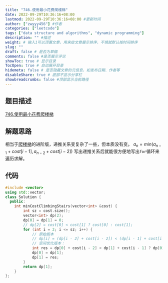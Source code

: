```yaml
---
title: "746.使用最小花费爬楼梯"
date: 2022-09-29T10:36:16+08:00
lastmod: 2022-09-29T10:36:16+08:00 #更新时间
author: ["zwyyy456"] #作者
categories: ["leetcode"]
tags: ["data structure and algorithms", "dynamic programming"]
description: "" #描述
weight: # 输入1可以顶置文章，用来给文章展示排序，不填就默认按时间排序
slug: ""
draft: false # 是否为草稿
comments: false #是否展示评论
showToc: true # 显示目录
TocOpen: true # 自动展开目录
hidemeta: false # 是否隐藏文章的元信息，如发布日期、作者等
disableShare: true # 底部不显示分享栏
showbreadcrumbs: false #顶部显示当前路径
---
```

## 题目描述
[746.使用最小花费爬楼梯](https://leetcode.cn/problems/min-cost-climbing-stairs/)

## 解题思路
相当于[爬楼梯](https://zwyyy456.vercel.app/zh/posts/tech/70.%E7%88%AC%E6%A5%BC%E6%A2%AF/)的进阶版，递推关系变复杂了一些，但本质没有变。
$a_n = min(a_{n - 1} + cost[i - 1], a_{n - 2} + cost[i - 2])$
写出递推关系后就能很方便地写出`for`循环来遍历求解。

## 代码
```cpp
#include <vector>
using std::vector;
class Solution {
  public:
    int minCostClimbingStairs(vector<int> &cost) {
        int sz = cost.size();
        vector<int> dp(2);
        dp[0] = dp[1] = 0;
        // dp[2] = cost[0] < cost[1] ? cost[0] : cost[1];
        for (int i = 2; i <= sz; i++) {
            // 原始版本
            // dp[i] = (dp[i - 2] + cost[i - 2]) < (dp[i - 1] + cost[i - 1]) ? (dp[i - 2] + cost[i - 2]) : (dp[i - 1] + cost[i - 1]);
            // 空间优化版本：
            int res = dp[0] + cost[i - 2] < dp[1] + cost[i - 1] ? dp[0] + cost[i - 2] : dp[1] + cost[i - 1];
            dp[0] = dp[1];
            dp[1] = res;
        }
        return dp[1];
    }
};
```

